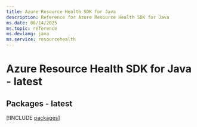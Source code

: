 ```yaml
---
title: Azure Resource Health SDK for Java
description: Reference for Azure Resource Health SDK for Java
ms.date: 08/14/2025
ms.topic: reference
ms.devlang: java
ms.service: resourcehealth
---
```

# Azure Resource Health SDK for Java - latest
## Packages - latest
[!INCLUDE [packages](resource-health-index.md)]